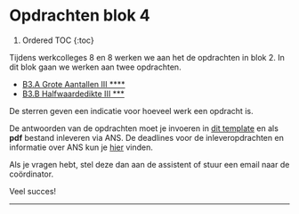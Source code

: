 # Opdrachten blok 4

1. Ordered TOC
{:toc}

Tijdens werkcolleges 8 en 8 werken we aan het de opdrachten in blok 2. 
In dit blok gaan we werken aan twee opdrachten. 

* <a href="#B3.A">B3.A Grote Aantallen III \*\*\*\*</a>
* <a href="#B3.B">B3.B Halfwaardedikte III ***</a>

De sterren geven een indicatie voor hoeveel werk een opdracht is. 

De antwoorden van de opdrachten moet je invoeren in [dit template](InlevertemplateBlok3.docx) en als **pdf** bestand inleveren via ANS. De deadlines voor de inleveropdrachten en informatie over ANS kun je [hier](/start/inleveropdrachten) vinden.


Als je vragen hebt, stel deze dan aan de assistent of stuur een email naar de coördinator.
<!--
Vergeet niet om ook even te kijken naar de [oefen opgaves](/tussentoets-iii/oefenopgaves) ter voorbereiding van de derde tussentoets die na het vierde werkcollege plaats vindt.
-->
Veel succes! 

*****





